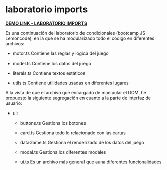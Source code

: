 # laboratorio imports

**[DEMO LINK - LABORATORIO IMPORTS](https://siete-y-media.netlify.app/)**

Es una continuación del laboratorio de condicionales (bootcamp JS - Lemoncode), en la que se ha modularizado todo el código en diferentes archivos:

- motor.ts
Contiene las reglas y lógica del juego

- model.ts
Contiene los datos del juego

- literals.ts
Contiene textos estáticos

- utils.ts
Contiene utilidades usadas en diferentes lugares


A la vista de que el archivo que encargado de manipular el DOM, he propuesto la siguiente segregación en cuanto a la parte de interfaz de usuario:
- ui:
    - buttons.ts
    Gestiona los botones

    - card.ts
    Gestiona todo lo relacionado con las cartas

    - dataGame.ts
    Gestiona el renderizado de los datos del juego

    - modal.ts
    Gestiona los diferentes modales

    - ui.ts
    Es un archivo más general que auna diferentes funcionalidades






